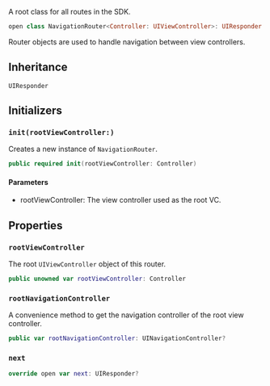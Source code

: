 
A root class for all routes in the SDK.

``` swift
open class NavigationRouter<Controller: UIViewController>: UIResponder 
```

Router objects are used to handle navigation between view controllers.

> 

## Inheritance

`UIResponder`

## Initializers

### `init(rootViewController:)`

Creates a new instance of `NavigationRouter`.

``` swift
public required init(rootViewController: Controller) 
```

#### Parameters

  - rootViewController: The view controller used as the root VC.

## Properties

### `rootViewController`

The root `UIViewController` object of this router.

``` swift
public unowned var rootViewController: Controller
```

### `rootNavigationController`

A convenience method to get the navigation controller of the root view controller.

``` swift
public var rootNavigationController: UINavigationController? 
```

### `next`

``` swift
override open var next: UIResponder? 
```

